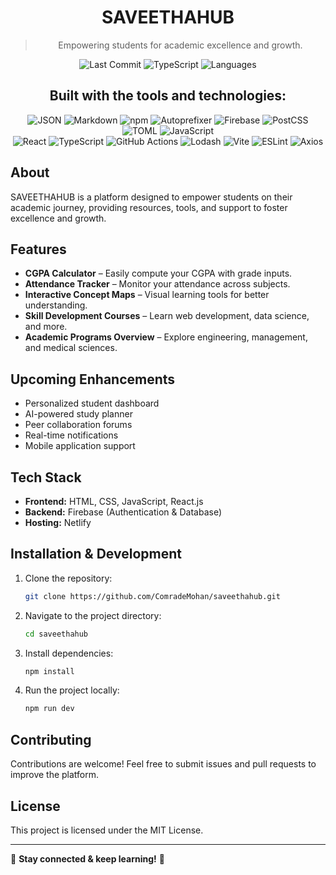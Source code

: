 
<div align="center">

# SAVEETHAHUB

> Empowering students for academic excellence and growth.

![Last Commit](https://img.shields.io/badge/last_commit-may-blue)
![TypeScript](https://img.shields.io/badge/typescript-96.5%25-blue)
![Languages](https://img.shields.io/badge/languages-4-blue)

## Built with the tools and technologies:

![JSON](https://img.shields.io/badge/-JSON-000000?style=flat-square&logo=json&logoColor=white)
![Markdown](https://img.shields.io/badge/-Markdown-000000?style=flat-square&logo=markdown&logoColor=white)
![npm](https://img.shields.io/badge/-npm-CB3837?style=flat-square&logo=npm&logoColor=white)
![Autoprefixer](https://img.shields.io/badge/-Autoprefixer-DD3735?style=flat-square&logo=autoprefixer&logoColor=white)
![Firebase](https://img.shields.io/badge/-Firebase-FFCA28?style=flat-square&logo=firebase&logoColor=black)
![PostCSS](https://img.shields.io/badge/-PostCSS-DD3A0A?style=flat-square&logo=postcss&logoColor=white)
![TOML](https://img.shields.io/badge/-TOML-9C4221?style=flat-square&logo=toml&logoColor=white)
![JavaScript](https://img.shields.io/badge/-JavaScript-F7DF1E?style=flat-square&logo=javascript&logoColor=black)
<br/>
![React](https://img.shields.io/badge/-React-61DAFB?style=flat-square&logo=react&logoColor=black)
![TypeScript](https://img.shields.io/badge/-TypeScript-3178C6?style=flat-square&logo=typescript&logoColor=white)
![GitHub Actions](https://img.shields.io/badge/-GitHub_Actions-2088FF?style=flat-square&logo=github-actions&logoColor=white)
![Lodash](https://img.shields.io/badge/-Lodash-3492FF?style=flat-square&logo=lodash&logoColor=white)
![Vite](https://img.shields.io/badge/-Vite-646CFF?style=flat-square&logo=vite&logoColor=white)
![ESLint](https://img.shields.io/badge/-ESLint-4B32C3?style=flat-square&logo=eslint&logoColor=white)
![Axios](https://img.shields.io/badge/-Axios-5A29E4?style=flat-square&logo=axios&logoColor=white)

</div>

## About

SAVEETHAHUB is a platform designed to empower students on their academic journey, providing resources, tools, and support to foster excellence and growth.

## Features

- **CGPA Calculator** – Easily compute your CGPA with grade inputs.
- **Attendance Tracker** – Monitor your attendance across subjects.
- **Interactive Concept Maps** – Visual learning tools for better understanding.
- **Skill Development Courses** – Learn web development, data science, and more.
- **Academic Programs Overview** – Explore engineering, management, and medical sciences.

## Upcoming Enhancements

- Personalized student dashboard
- AI-powered study planner
- Peer collaboration forums
- Real-time notifications
- Mobile application support

## Tech Stack

- **Frontend:** HTML, CSS, JavaScript, React.js
- **Backend:** Firebase (Authentication & Database)
- **Hosting:** Netlify

## Installation & Development

1. Clone the repository:
   ```bash
   git clone https://github.com/ComradeMohan/saveethahub.git
   ```
2. Navigate to the project directory:
   ```bash
   cd saveethahub
   ```
3. Install dependencies:
   ```bash
   npm install
   ```
4. Run the project locally:
   ```bash
   npm run dev
   ```

## Contributing

Contributions are welcome! Feel free to submit issues and pull requests to improve the platform.

## License

This project is licensed under the MIT License.

---

🌟 **Stay connected & keep learning!** 🌟

